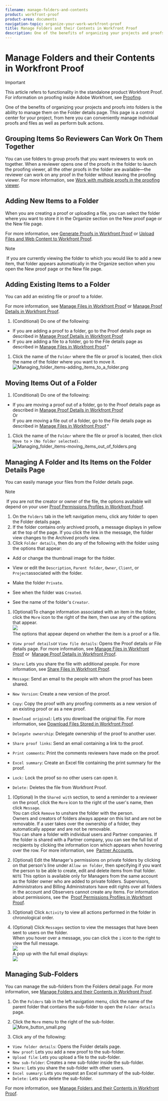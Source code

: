```yaml
---
filename: manage-folders-and-contents
product: workfront-proof
product-area: documents
navigation-topic: organize-your-work-workfront-proof
title: Manage Folders and their Contents in Workfront Proof
description: One of the benefits of organizing your projects and proofs into folders is the ability to manage them on the Folder details page. This page is a control center for your project, from here you can conveniently manage individual proofs and files as well as perform bulk actions.
---
```


# Manage Folders and their Contents in Workfront Proof

>[!IMPORTANT]
>
>This article refers to functionality in the standalone product Workfront Proof. For information on proofing inside Adobe Workfront, see [Proofing](../../../review-and-approve-work/proofing/proofing.md).

One of the benefits of organizing your projects and proofs into folders is the ability to manage them on the Folder details page. This page is a control center for your project, from here you can conveniently manage individual proofs and files as well as perform bulk actions.

## Grouping Items So Reviewers Can Work On Them Together

You can use folders to group proofs that you want reviewers to work on together. When a reviewer opens one of the proofs in the folder to launch the proofing viewer, all the other proofs in the folder are available—the reviewer can work on any proof in the folder without leaving the proofing viewer. For more information, see [Work with multiple proofs in the proofing viewer](../../../workfront-proof/wp-work-proofsfiles/review-proofs-wpv/work-with-multiple-proofs.md).

## Adding New Items to a Folder

When you are creating a proof or uploading a file, you can select the folder where you want to store it in the Organize section on the&nbsp;New proof page or the&nbsp;New file page.

For more information, see [Generate Proofs in Workfront Proof](../../../workfront-proof/wp-work-proofsfiles/create-proofs-and-files/generate-proofs.md) or [Upload Files and Web Content to Workfront Proof](../../../workfront-proof/wp-work-proofsfiles/create-proofs-and-files/upload-files-web-content.md).

>[!NOTE]
>
>&nbsp;If you are currently viewing the folder to which you would like to add a new item, that folder appears automatically in the Organize section when you open the New proof page or the New file page.

## Adding Existing Items to a Folder

You can add an existing file or proof to a folder.&nbsp;

For more information, see [Manage Files in Workfront Proof](../../../workfront-proof/wp-work-proofsfiles/manage-your-work/manage-files.md)&nbsp;or [Manage Proof Details in Workfront Proof](../../../workfront-proof/wp-work-proofsfiles/manage-your-work/manage-proof-details.md).

1. (Conditional) Do one of the following:

  * If you are adding a proof to a folder, go to the Proof details page as described in [Manage Proof Details in Workfront Proof](../../../workfront-proof/wp-work-proofsfiles/manage-your-work/manage-proof-details.md)
  * If you are adding a file to a folder, go to the File details page as described in [Manage Files in Workfront Proof](../../../workfront-proof/wp-work-proofsfiles/manage-your-work/manage-files.md)."

1. Click the name of the `Folder` where the file or proof is located, then click the name of the folder where you want to move it.  
   ![Managing_folder_items-adding_items_to_a_folder.png](assets/managing-folder-items-adding-items-to-a-folder-350x121.png)

## Moving Items Out of a Folder

1. (Conditional) Do one of the following:

  * If you are moving a proof out of a folder, go to the Proof details page as described in [Manage Proof Details in Workfront Proof](../../../workfront-proof/wp-work-proofsfiles/manage-your-work/manage-proof-details.md)   
    Or  
    If you are moving a file out of a folder, go to the File details page as described in [Manage Files in Workfront Proof](../../../workfront-proof/wp-work-proofsfiles/manage-your-work/manage-files.md)."

1. Click the name of the `Folder` where the file or proof is located, then click `Move to` > `(No folder selected)`.  
   ![Managing_folder_items-moving_items_out_of_folders.png](assets/managing-folder-items-moving-items-out-of-folders-350x123.png)

## Managing A Folder and Its Items on the Folder Details Page

You can easily manage your files from the Folder details page.

>[!NOTE]
>
>&nbsp;If you are not the creator or owner of the file, the options available will depend on your user [Proof Permissions Profiles in Workfront Proof](../../../workfront-proof/wp-acct-admin/account-settings/proof-perm-profiles-in-wp.md).

1. On the `Folders` tab in the left navigation menu, click any folder to open the Folder details page.
1. If the folder contains only archived proofs, a message displays in yellow at the top of the page. If you click the link in the message, the folder view changes&nbsp;to the Archived proofs view. 
1. Click  `Folder details`, then do any of the following with the folder using the options that appear:

  * Add or change the thumbnail image for the folder.
  * View or edit the `Description`, `Parent folder`, `Owner`, `Client`, or `Project`associated with the folder.
  
  * Make the folder `Private`.
  * See when the folder was `Created`.
  * See the name of the folder's `Creator`.

1. (Optional)To change information associated with an item in the folder, click the `More` icon to the right of the item, then use any of the options that appear.  
   ![](assets/more-button-small.png)  
   The options that appear depend on whether the item is a proof or a file.

  * `View proof details`or `View file details`: Opens the Proof details or File details page. For more information, see [Manage Files in Workfront Proof](../../../workfront-proof/wp-work-proofsfiles/manage-your-work/manage-files.md)&nbsp;or&nbsp; [Manage Proof Details in Workfront Proof](../../../workfront-proof/wp-work-proofsfiles/manage-your-work/manage-proof-details.md).
  
  * `Share`: Lets you share the file with additional people. For more information, see [Share Files in Workfront Proof](../../../workfront-proof/wp-work-proofsfiles/share-proofs-and-files/share-files.md).
  
  * `Message`: Send an email to the people with whom the proof has been shared.
  * `New Version`: Create a new version of the proof.
  * `Copy`: Copy the proof with any proofing comments as a new version of an existing proof or as a new proof.
  * `Download original`: Lets you download the original file. For more information, see [Download Files Stored in Workfront Proof](../../../workfront-proof/wp-work-proofsfiles/manage-your-work/download-files-stored.md).
  
  * `Delegate ownership`: Delegate ownership of the proof to another user.
  * `Share proof links`: Send an email containing a link to the proof.
  * `Print comments`: Print the comments reviewers have made on the proof.
  * `Excel summary`: Create an Excel file containing the print summary for the proof.
  * `Lock:` Lock the proof so no other users can open it.
  * `Delete:` Deletes the file from Workfront Proof.

1. (Optional) In the  `Shared with` section, to send a reminder to a reviewer on the proof, click the  `More` icon to the right of the user's name, then click  `Message`.  
   You can click  `Remove`&nbsp;to unshare the folder with the person.  
   Owners and creators of folders always appear on this list and are&nbsp;not be removable. If a user takes over the ownership of a folder, they automatically appear and are not be removable.  
   You can share a folder with individual users and Partner companies. If the folder is shared with a Partner company, you can see the full list of recipients by clicking the information icon which appears when hovering over the row. For more information, see&nbsp; [Partner Accounts.](https://support.workfront.com/hc/en-us/sections/115000912107-Partner-accounts)

1. (Optional) Edit the Manager's permissions on private folders by clicking on that person's line under `Allow on folder`, then specifying if you want the person to be able to create, edit and delete items from that folder. `NOTE`&nbsp;This option is available only for Managers from the same account as the folder owner who are added to private folders. Supervisors, Administrators and Billing Administrators have edit rights over all folders in the account and Observers cannot create any items. For information about permissions, see the&nbsp; [Proof Permissions Profiles in Workfront Proof](../../../workfront-proof/wp-acct-admin/account-settings/proof-perm-profiles-in-wp.md).

1. (Optional) Click  `Activity`&nbsp;to view all actions performed in the folder in chronological order.
1. (Optional) Click  `Messages`&nbsp;section to view the messages that have been sent to users on the folder.  
   When you hover over a message, you can click the `i` icon to the right to view the full message.  
   ![](assets/messages-1-350x74.png)  
   A pop up with the full email displays:  
   ![](assets/messages-2-350x252.png)

## Managing Sub-Folders

You can manage the sub-folders from the Folders detail page.&nbsp;For more information, see [Manage Folders and their Contents in Workfront Proof](#).

1. On the `Folders` tab in the left navigation menu, click the name of the parent folder that contains the sub-folder to open the `Folder details` page.

1. Click the `More` menu to the right of the sub-folder.  
   ![More_button_small.png](assets/more-button-small.png)

1. Click any of the following:

  * `View folder details`:&nbsp;Opens the Folder details page.
  * `New proof`: Lets you add a new proof to the sub-folder.
  * `Upload file`:&nbsp;Lets you upload a file to the sub-folder.
  * `New sub-folder`: Creates a new sub-folder inside the sub-folder.
  * `Share:` Lets you share the sub-folder with other users.
  * `Excel summary`: Lets you request an Excel summary of the sub-folder.
  * `Delete:` Lets you delete the sub-folder.

For more information, see [Manage Folders and their Contents in Workfront Proof](#).
